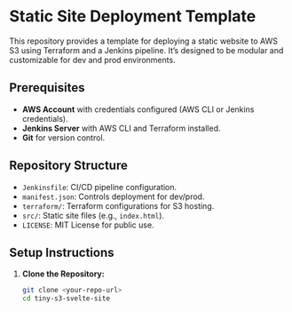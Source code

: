 # Static Site Deployment Template

This repository provides a template for deploying a static website to AWS S3 using Terraform and a Jenkins pipeline. It’s designed to be modular and customizable for dev and prod environments.

## Prerequisites
- **AWS Account** with credentials configured (AWS CLI or Jenkins credentials).
- **Jenkins Server** with AWS CLI and Terraform installed.
- **Git** for version control.

## Repository Structure
- `Jenkinsfile`: CI/CD pipeline configuration.
- `manifest.json`: Controls deployment for dev/prod.
- `terraform/`: Terraform configurations for S3 hosting.
- `src/`: Static site files (e.g., `index.html`).
- `LICENSE`: MIT License for public use.

## Setup Instructions
1. **Clone the Repository:**
   ```bash
   git clone <your-repo-url>
   cd tiny-s3-svelte-site